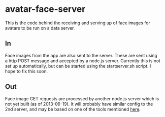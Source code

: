 avatar-face-server
==================

This is the code behind the receiving and serving up of face images for avatars to be run on a data server.


## In ##
Face images from the app are also sent to the server. These are sent using a http POST message and accepted by a node.js server. Currently this is not set up automatically, but can be started using the startserver.sh script. I hope to fix this soon.

## Out ##
Face image GET requests are processed by another node.js server which is not yet built (as of 2013-09-19). It will probably have similar config to the 2nd server, and may be based on one of the tools mentioned [here](http://stackoverflow.com/questions/16333790/node-js-quick-file-server-static-files-over-http).
